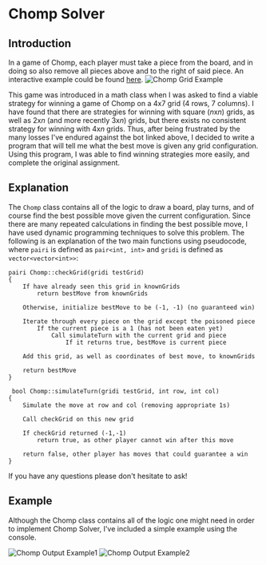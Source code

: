 # Chomp Solver
## Introduction
In a game of Chomp, each player must take a piece from the board, and in doing so also remove all pieces above and to the right of said piece.
An interactive example could be found [here](https://www.math.ucla.edu/~tom/Games/chomp.html).
![Chomp Grid Example](../images/ChompGridExample.PNG?raw=true)

This game was introduced in a math class when I was asked to find a viable strategy for winning a game of Chomp on a 4x7 grid (4 rows, 7 columns).
I have found that there are strategies for winning with square (*n*x*n*) grids, as well as 2x*n* (and more recently 3x*n*) grids, but there exists no consistent strategy for winning with 4x*n* grids.
Thus, after being frustrated by the many losses I've endured against the bot linked above, I decided to write a program that will tell me what the best move is given any grid configuration.
Using this program, I was able to find winning strategies more easily, and complete the original assignment.
## Explanation
The `Chomp` class contains all of the logic to draw a board, play turns, and of course find the best possible move given the current configuration.
Since there are many repeated calculations in finding the best possible move, I have used dynamic programming techniques to solve this problem.
The following is an explanation of the two main functions using pseudocode, where `pairi` is defined as `pair<int, int>` and `gridi` is defined as `vector<vector<int>>`:

```
pairi Chomp::checkGrid(gridi testGrid)
{
	If have already seen this grid in knownGrids
		return bestMove from knownGrids

	Otherwise, initialize bestMove to be (-1, -1) (no guaranteed win)

	Iterate through every piece on the grid except the poisoned piece
		If the current piece is a 1 (has not been eaten yet)
			Call simulateTurn with the current grid and piece
				If it returns true, bestMove is current piece

	Add this grid, as well as coordinates of best move, to knownGrids

	return bestMove
}
```

```
 bool Chomp::simulateTurn(gridi testGrid, int row, int col)
{
	Simulate the move at row and col (removing appropriate 1s)

	Call checkGrid on this new grid

	If checkGrid returned (-1,-1)
		return true, as other player cannot win after this move

	return false, other player has moves that could guarantee a win
}
```

If you have any questions please don't hesitate to ask!

## Example
Although the Chomp class contains all of the logic one might need in order to implement Chomp Solver, I've included a simple example using the console.

![Chomp Output Example1](../images/ChompConsole_Output_1.PNG?raw=true)
![Chomp Output Example2](../images/ChompConsole_Output_2.PNG?raw=true)
